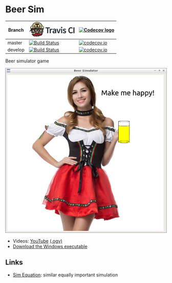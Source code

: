 # Beer Sim

Branch |[![Travis CI logo](pics/TravisCI.png)](https://travis-ci.com)                                                                                                 |[![Codecov logo](pics/Codecov.png)](https://www.codecov.io)
-------|--------------------------------------------------------------------------------------------------------------------------------------------------------------|--------------------------------------------------------------------------------------------------------------------------------------------------------------------------------------------
master |[![Build Status](https://travis-ci.com/richelbilderbeek/beer_sim.svg?branch=master)](https://travis-ci.com/richelbilderbeek/beer_sim) |[![codecov.io](https://codecov.io/github/richelbilderbeek/beer_sim/coverage.svg?branch=master)](https://codecov.io/github/richelbilderbeek/beer_sim/branch/master)
develop|[![Build Status](https://travis-ci.com/richelbilderbeek/beer_sim.svg?branch=develop)](https://travis-ci.com/richelbilderbeek/beer_sim)|[![codecov.io](https://codecov.io/github/richelbilderbeek/beer_sim/coverage.svg?branch=develop)](https://codecov.io/github/richelbilderbeek/beer_sim/branch/develop)

Beer simulator game

![beer_sim.png](beer_sim.png)

 * Videos: [YouTube](https://youtu.be/-GcckR59XuQ) [(.ogv)](http://richelbilderbeek.nl/beer_sim.ogv)
 * [Download the Windows executable](http://richelbilderbeek.nl/beer_sim.exe)

## Links

 * [Sim Equation](https://github.com/richelbilderbeek/sim_equation): similar equally important simulation
